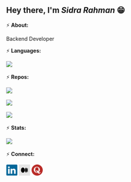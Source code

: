 ## Hey there, I'm ***Sidra Rahman*** 😁 


⚡ **About:**


  Backend Developer  


⚡ **Languages:**


[![](https://github-readme-stats.vercel.app/api/top-langs/?username=leoshad9&layout=compact&theme=midnight-purple)](https://github.com/leoshad9?tab=repositories)


⚡ **Repos:**

[![](https://github-readme-stats.vercel.app/api/pin/?username=leoshad9&repo=chat-room&theme=midnight-purple)](https://github.com/leoshad9/chat-room)

[![](https://github-readme-stats.vercel.app/api/pin/?username=leoshad9&repo=linux-maintenance&theme=midnight-purple)](https://github.com/leoshad9/linux-maintenance)

[![](https://github-readme-stats.vercel.app/api/pin/?username=leoshad9&repo=email-extraction&theme=midnight-purple)](https://github.com/leoshad9/email-extraction)  


⚡ **Stats:**


[![](https://github-readme-stats.vercel.app/api?username=leoshad9&show_icons=true&theme=midnight-purple)](https://github.com/leoshad9?tab=repositories)


⚡ **Connect:**


<a href="https://www.linkedin.com/in/leoshad9/"><img src="https://github.com/leoshad9/leoshad9/blob/main/Icons/Linkedin-Icon.svg" title="" alt=""  width="30" height="30"></a>
<a href="https://medium.com/@leoshad9"><img src="https://github.com/leoshad9/leoshad9/blob/main/Icons/Medium-Icon.png" title="" alt=""  width="30" height="30"></a>
<a href="https://www.quora.com/profile/Mohammad-Shadman-17"><img src="https://github.com/leoshad9/leoshad9/blob/main/Icons/Quora-Icon.png" title="" alt=""  width="30" height="30"></a>


